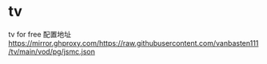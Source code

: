 # tv
tv for free
配置地址  https://mirror.ghproxy.com/https://raw.githubusercontent.com/vanbasten111/tv/main/vod/pg/jsmc.json
